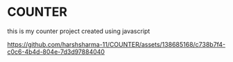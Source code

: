 # COUNTER
this is my counter project created using javascript


https://github.com/harshsharma-11/COUNTER/assets/138685168/c738b7f4-c0c6-4b4d-804e-7d3d97884040

